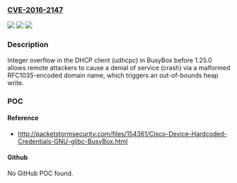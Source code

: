 ### [CVE-2016-2147](https://cve.mitre.org/cgi-bin/cvename.cgi?name=CVE-2016-2147)
![](https://img.shields.io/static/v1?label=Product&message=n%2Fa&color=blue)
![](https://img.shields.io/static/v1?label=Version&message=n%2Fa&color=blue)
![](https://img.shields.io/static/v1?label=Vulnerability&message=n%2Fa&color=brighgreen)

### Description

Integer overflow in the DHCP client (udhcpc) in BusyBox before 1.25.0 allows remote attackers to cause a denial of service (crash) via a malformed RFC1035-encoded domain name, which triggers an out-of-bounds heap write.

### POC

#### Reference
- http://packetstormsecurity.com/files/154361/Cisco-Device-Hardcoded-Credentials-GNU-glibc-BusyBox.html

#### Github
No GitHub POC found.

